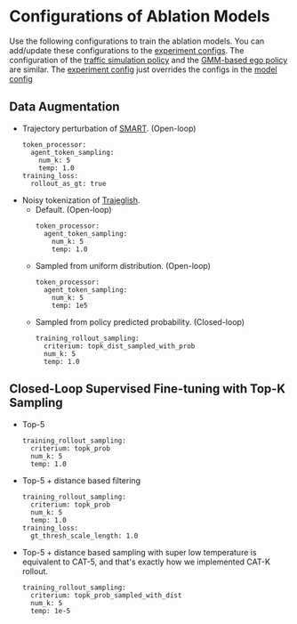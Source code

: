 # Configurations of Ablation Models

Use the following configurations to train the ablation models.
You can add/update these configurations to the [experiment configs](/configs/experiment/).
The configuration of the [traffic simulation policy](/configs/model/smart.yaml) and the [GMM-based ego policy](/configs/model/ego_gmm.yaml) are similar.
The [experiment config](/configs/experiment/clsft.yaml) just overrides the configs in the [model config](/configs/model/smart.yaml)

## Data Augmentation
- Trajectory perturbation of [SMART](https://arxiv.org/abs/2207.05844). (Open-loop)
  ```
  token_processor:
    agent_token_sampling:
      num_k: 5
      temp: 1.0
  training_loss:
    rollout_as_gt: true
  ```
- Noisy tokenization of [Trajeglish](https://arxiv.org/abs/2312.04535).
  - Default. (Open-loop)
    ```
    token_processor:
      agent_token_sampling:
        num_k: 5
        temp: 1.0
    ```
  - Sampled from uniform distribution. (Open-loop)
    ```
    token_processor:
      agent_token_sampling:
        num_k: 5
        temp: 1e5
    ```
  - Sampled from policy predicted probability. (Closed-loop)
    ```
    training_rollout_sampling:
      criterium: topk_dist_sampled_with_prob
      num_k: 5
      temp: 1.0
    ```

## Closed-Loop Supervised Fine-tuning with Top-K Sampling
- Top-5
  ```
  training_rollout_sampling:
    criterium: topk_prob
    num_k: 5
    temp: 1.0
  ```
- Top-5 + distance based filtering
  ```
  training_rollout_sampling:
    criterium: topk_prob
    num_k: 5
    temp: 1.0
  training_loss:
    gt_thresh_scale_length: 1.0
  ```
- Top-5 + distance based sampling with super low temperature is equivalent to CAT-5, and that's exactly how we implemented CAT-K rollout.
  ```
  training_rollout_sampling:
    criterium: topk_prob_sampled_with_dist
    num_k: 5
    temp: 1e-5
  ```
